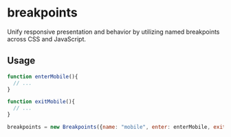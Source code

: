 breakpoints
===========

Unify responsive presentation and behavior by utilizing named breakpoints across CSS and JavaScript.

Usage
-----

```javascript
function enterMobile(){
  // ...
}

function exitMobile(){
  // ...
}

breakpoints = new Breakpoints({name: "mobile", enter: enterMobile, exit: exitMobile})
```
